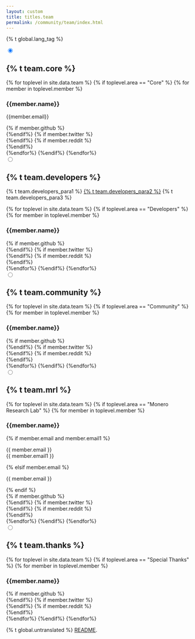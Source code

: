 ```yaml
---
layout: custom
title: titles.team
permalink: /community/team/index.html
---
```

{% t global.lang_tag %}
<div class="team">
    <section class="container">
        <div class="row">
            <div class="col-xs-12">
                <div class="tabPanel-widget tabPanel-header5">
                    <label for="tab-1" tabindex="0"></label>
                    <input id="tab-1" type="radio" name="tabs" aria-hidden="true" checked>
                    <h2>{% t team.core %}</h2>
                    <div class="tabPanel-content">
                        <div class="row">
                            {% for toplevel in site.data.team %}
                                {% if toplevel.area == "Core" %}
                                    {% for member in toplevel.member %}
                                        <div class="half col-lg-6 col-md-6 col-sm-6 col-xs-6">
                                            <div class="info-block">
                                                    <div class="row center-xs">
                                                        <h3>{{member.name}}</h3>
                                                    </div>
                                                    <div class="row center-xs">
                                                        <p>{{member.email}}</p>
                                                    </div>
                                                    <div class="row center-xs icons">
                                                    {% if member.github %}
                                                        <a href="{{member.github}}" target="_blank" rel="noreferrer, noopener">
                                                            <div class="col social-icon github"></div>
                                                        </a>
                                                    {%endif%}
                                                    {% if member.twitter %}
                                                        <a href="{{member.twitter}}" target="_blank" rel="noreferrer, noopener">
                                                            <div class="col social-icon twitter"></div>
                                                        </a>
                                                    {%endif%}
                                                    {% if member.reddit %}
                                                        <a href="{{member.reddit}}" target="_blank" rel="noreferrer, noopener">
                                                            <div class="col social-icon reddit"></div>
                                                        </a>
                                                    {%endif%}
                                                </div>
                                            </div>
                                        </div>
                                    {%endfor%}
                                {%endif%}
                            {%endfor%}
                        </div>
                    </div>
                    <label for="tab-2" tabindex="0"></label>
                    <input id="tab-2" type="radio" name="tabs" aria-hidden="true">
                    <h2>{% t team.developers %}</h2>
                    <div class="tabPanel-content">
                        <div class="container full">
                            <div class="info-block">
                                <div class="row">
                                    <div class="col-xs-12">
                                        <p class="nopad">{% t team.developers_para1 %} <a href="https://www.openhub.net/p/monero/contributors">{% t team.developers_para2 %}</a> {% t team.developers_para3 %}</p>
                                    </div>
                                </div>
                            </div>
                        </div>
                        <div class="row">
                            {% for toplevel in site.data.team %}
                                {% if toplevel.area == "Developers" %}
                                    {% for member in toplevel.member %}
                                        <div class="half col-lg-6 col-md-6 col-sm-6 col-xs-6">
                                            <div class="info-block">
                                                <div class="row center-xs">
                                                    <h3>{{member.name}}</h3>
                                                </div>
                                                <div class="row center-xs icons">
                                                    {% if member.github %}
                                                        <a href="{{member.github}}" target="_blank" rel="noreferrer, noopener">
                                                            <div class="col social-icon github"></div>
                                                        </a>
                                                    {%endif%}
                                                    {% if member.twitter %}
                                                        <a href="{{member.twitter}}" target="_blank" rel="noreferrer, noopener">
                                                            <div class="col social-icon twitter"></div>
                                                        </a>
                                                    {%endif%}
                                                    {% if member.reddit %}
                                                        <a href="{{member.reddit}}" target="_blank" rel="noreferrer, noopener">
                                                            <div class="col social-icon reddit"></div>
                                                        </a>
                                                    {%endif%}
                                                </div>
                                            </div>
                                        </div>
                                    {%endfor%}
                                {%endif%}
                            {%endfor%}
                        </div>
                    </div>
                    <label for="tab-3" tabindex="0"></label>
                    <input id="tab-3" type="radio" name="tabs" aria-hidden="true">
                    <h2>{% t team.community %}</h2>
                    <div class="tabPanel-content">
                        <div class="row">
                            {% for toplevel in site.data.team %}
                                {% if toplevel.area == "Community" %}
                                    {% for member in toplevel.member %}
                                        <div class="half col-lg-6 col-md-6 col-sm-6 col-xs-6">
                                            <div class="info-block">
                                                <div class="row center-xs">
                                                    <h3>{{member.name}}</h3>
                                                </div>
                                                <div class="row center-xs icons">
                                                    {% if member.github %}
                                                        <a href="{{member.github}}" target="_blank" rel="noreferrer, noopener">
                                                            <div class="col social-icon github"></div>
                                                        </a>
                                                    {%endif%}
                                                    {% if member.twitter %}
                                                        <a href="{{member.twitter}}" target="_blank" rel="noreferrer, noopener">
                                                            <div class="col social-icon twitter"></div>
                                                        </a>
                                                    {%endif%}
                                                    {% if member.reddit %}
                                                        <a href="{{member.reddit}}" target="_blank" rel="noreferrer, noopener">
                                                            <div class="col social-icon reddit"></div>
                                                        </a>
                                                    {%endif%}
                                                </div>
                                            </div>
                                        </div>
                                    {%endfor%}
                                {%endif%}
                            {%endfor%}
                        </div>
                    </div>
                    <label for="tab-4" tabindex="0"></label>
                    <input id="tab-4" type="radio" name="tabs" aria-hidden="true">
                    <h2>{% t team.mrl %}</h2>
                    <div class="tabPanel-content">
                        <div class="row">
                            {% for toplevel in site.data.team %}
                                {% if toplevel.area == "Monero Research Lab" %}
                                    {% for member in toplevel.member %}
                                        <div class="half col-lg-6 col-md-6 col-sm-12 col-xs-6">
                                            <div class="info-block">
                                                <div class="row center-xs">
                                                    <h3>{{member.name}}</h3>
                                                </div>
                                                    {% if member.email and member.email1 %}
                                                      <div class="row center-xs">
                                                        <p>{{ member.email }}<br>
                                                           {{ member.email1 }}</p>
                                                      </div>
                                                    {% elsif member.email %}
                                                      <div class="row center-xs">
                                                        <p>{{ member.email }}</p>
                                                      </div>
                                                    {% endif %}
                                                <div class="row center-xs icons">
                                                    {% if member.github %}
                                                        <a href="{{member.github}}" target="_blank" rel="noreferrer, noopener">
                                                            <div class="col social-icon github"></div>
                                                        </a>
                                                    {%endif%}
                                                    {% if member.twitter %}
                                                        <a href="{{member.twitter}}" target="_blank" rel="noreferrer, noopener">
                                                            <div class="col social-icon twitter"></div>
                                                        </a>
                                                    {%endif%}
                                                    {% if member.reddit %}
                                                        <a href="{{member.reddit}}" target="_blank" rel="noreferrer, noopener">
                                                            <div class="col social-icon reddit"></div>
                                                        </a>
                                                    {%endif%}
                                                </div>
                                            </div>
                                        </div>
                                    {%endfor%}
                                {%endif%}
                            {%endfor%}
                        </div>
                    </div>
                    <label for="tab-5" tabindex="0"></label>
                    <input id="tab-5" type="radio" name="tabs" aria-hidden="true">
                    <h2>{% t team.thanks %}</h2>
                    <div class="tabPanel-content">
                        <div class="row">
                            {% for toplevel in site.data.team %}
                                {% if toplevel.area == "Special Thanks" %}
                                    {% for member in toplevel.member %}
                                        <div class="half col-lg-6 col-md-6 col-sm-12 col-xs-6">
                                            <div class="info-block">
                                                <div class="row center-xs">
                                                    <h3>{{member.name}}</h3>
                                                </div>
                                                <div class="row center-xs icons">
                                                    {% if member.github %}
                                                        <a href="{{member.github}}" target="_blank" rel="noreferrer, noopener">
                                                            <div class="col social-icon github"></div>
                                                        </a>
                                                    {%endif%}
                                                    {% if member.twitter %}
                                                        <a href="{{member.twitter}}" target="_blank" rel="noreferrer, noopener">
                                                            <div class="col social-icon twitter"></div>
                                                        </a>
                                                    {%endif%}
                                                    {% if member.reddit %}
                                                        <a href="{{member.reddit}}" target="_blank" rel="noreferrer, noopener">
                                                            <div class="col social-icon reddit"></div>
                                                        </a>
                                                    {%endif%}
                                                </div>
                                            </div>
                                        </div>
                                    {%endfor%}
                                {%endif%}
                            {%endfor%}
                        </div>
                    </div>
                </div>
            </div>
        </div>
    </section>
</div>

<div class="untranslated {% t team.translated %}">
    <p>{% t global.untranslated %} <a class="untranslated-link" href="https://repo.getmonero.org/monero-project/monero-site/blob/master/README.md#140-how-to-translate-a-page">README</a>.</p>
</div>
